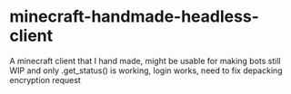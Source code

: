 # minecraft-handmade-headless-client
A minecraft client that I hand made, might be usable for making bots still WIP and only .get_status() is working, login works, need to fix depacking encryption request
